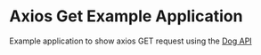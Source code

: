 # Axios Get Example Application

Example application to show axios GET request using the [Dog API](https://dog.ceo/dog-api/)

